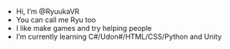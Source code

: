 - Hi, I’m @RyuukaVR
- You can call me Ryu too
- I like make games and try helping people
- I’m currently learning C#/Udon#/HTML/CSS/Python and Unity
<!---
RyuukaVR/RyuukaVR is a ✨ special ✨ repository because its `README.md` (this file) appears on your GitHub profile.
You can click the Preview link to take a look at your changes.
--->
